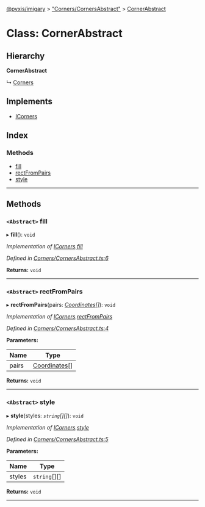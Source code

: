 [@pyxis/imigary](../README.md) > ["Corners/CornersAbstract"](../modules/_corners_cornersabstract_.md) > [CornerAbstract](../classes/_corners_cornersabstract_.cornerabstract.md)

# Class: CornerAbstract

## Hierarchy

**CornerAbstract**

↳  [Corners](_corners_corners_.corners.md)

## Implements

* [ICorners](../interfaces/_corners_types_.icorners.md)

## Index

### Methods

* [fill](_corners_cornersabstract_.cornerabstract.md#fill)
* [rectFromPairs](_corners_cornersabstract_.cornerabstract.md#rectfrompairs)
* [style](_corners_cornersabstract_.cornerabstract.md#style)

---

## Methods

<a id="fill"></a>

### `<Abstract>` fill

▸ **fill**(): `void`

*Implementation of [ICorners](../interfaces/_corners_types_.icorners.md).[fill](../interfaces/_corners_types_.icorners.md#fill)*

*Defined in [Corners/CornersAbstract.ts:6](https://github.com/creaux/pyxis/blob/d2e0e43/packages/imigary/src/Corners/CornersAbstract.ts#L6)*

**Returns:** `void`

___
<a id="rectfrompairs"></a>

### `<Abstract>` rectFromPairs

▸ **rectFromPairs**(pairs: *[Coordinates](../modules/_squares_types_.md#coordinates)[]*): `void`

*Implementation of [ICorners](../interfaces/_corners_types_.icorners.md).[rectFromPairs](../interfaces/_corners_types_.icorners.md#rectfrompairs)*

*Defined in [Corners/CornersAbstract.ts:4](https://github.com/creaux/pyxis/blob/d2e0e43/packages/imigary/src/Corners/CornersAbstract.ts#L4)*

**Parameters:**

| Name | Type |
| ------ | ------ |
| pairs | [Coordinates](../modules/_squares_types_.md#coordinates)[] |

**Returns:** `void`

___
<a id="style"></a>

### `<Abstract>` style

▸ **style**(styles: *`string`[][]*): `void`

*Implementation of [ICorners](../interfaces/_corners_types_.icorners.md).[style](../interfaces/_corners_types_.icorners.md#style)*

*Defined in [Corners/CornersAbstract.ts:5](https://github.com/creaux/pyxis/blob/d2e0e43/packages/imigary/src/Corners/CornersAbstract.ts#L5)*

**Parameters:**

| Name | Type |
| ------ | ------ |
| styles | `string`[][] |

**Returns:** `void`

___

